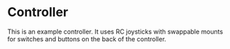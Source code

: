 # Controller

This is an example controller. It uses RC joysticks with swappable mounts for switches and buttons on the back of the controller.
